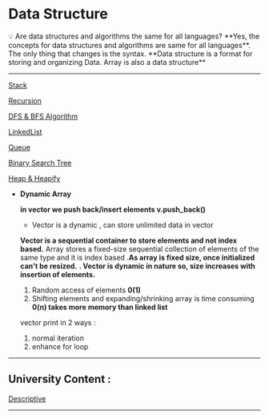 # Data Structure

<aside>
💡 Are data structures and algorithms the same for all languages? **Yes, the concepts for data structures and algorithms are same for all languages**. The only thing that changes is the syntax.
**Data structure is a format for storing and organizing Data. Array is also a data structure**

</aside>

---

[Stack](Data%20Structure%20248d80358a22490893f3a4be2d6b7a60/Stack%206b2e252553584af8b1e5320933a06d95.md)

[Recursion](Data%20Structure%20248d80358a22490893f3a4be2d6b7a60/Recursion%206fff4d067da64c23bc14ccf191a927df.md)

[DFS & BFS Algorithm](Data%20Structure%20248d80358a22490893f3a4be2d6b7a60/DFS%20&%20BFS%20Algorithm%20be45239904504e80a1245642ca40d278.md)

[LinkedList](Data%20Structure%20248d80358a22490893f3a4be2d6b7a60/LinkedList%2051e65813afd041fe8c5b94694fc9c3cd.md)

[Queue](Data%20Structure%20248d80358a22490893f3a4be2d6b7a60/Queue%20f92cf2527cdc47318079623ad0ac7d7d.md)

[Binary Search Tree](Data%20Structure%20248d80358a22490893f3a4be2d6b7a60/Binary%20Search%20Tree%20523564db66404ca9920f83154a4f7c24.md)

[Heap & Heapify ](Data%20Structure%20248d80358a22490893f3a4be2d6b7a60/Heap%20&%20Heapify%20e4051b9b8c444a27b733ac0827848c3d.md)

- **Dynamic Array**
    
    **in vector we push back/insert elements v.push_back()**
    
    - Vector is  a dynamic , can store unlimited data  in vector
    
    **Vector is a sequential container to store elements and not index based.**
    Array stores a fixed-size sequential collection of elements of the same type and it is index based .**As array is fixed size, once initialized can't be resized.**
    **. Vector is dynamic in nature so, size increases with insertion of elements.** 
    
    1. Random access of elements  **0(1)**
    2. Shifting elements and expanding/shrinking array is time consuming **0(n) takes more memory than  linked list**
    
    vector print in 2 ways :
    
    1. normal iteration
    2. enhance for loop

---

## University Content :

[Descriptive](Data%20Structure%20248d80358a22490893f3a4be2d6b7a60/Descriptive%20589a11efba0442138b75630665582be6.md)

---
